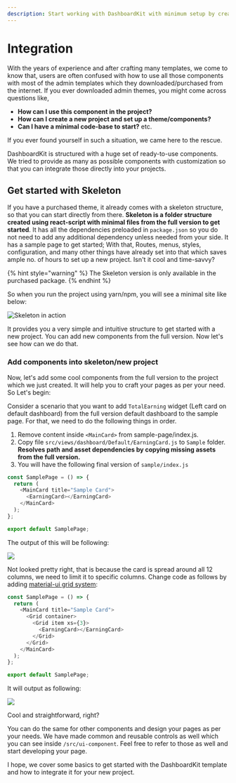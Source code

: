 ```yaml
---
description: Start working with DashboardKit with minimum setup by creating new project
---
```


# Integration

With the years of experience and after crafting many templates, we come to know that, users are often confused with how to use all those components with most of the admin templates which they downloaded/purchased from the internet. If you ever downloaded admin themes, you might come across questions like,&#x20;

* **How can I use this component in the project?**
* **How can I create a new project and set up a theme/components?**
* **Can I have a minimal code-base to start?** etc.&#x20;

If you ever found yourself in such a situation, we came here to the rescue.

DashboardKit is structured with a huge set of ready-to-use components. We tried to provide as many as possible components with customization so that you can integrate those directly into your projects.

## Get started with Skeleton

If you have a purchased theme, it already comes with a skeleton structure, so that you can start directly from there. **Skeleton is a folder structure created using react-script with minimal files from the full version to get started**. It has all the dependencies preloaded in `package.json` so you do not need to add any additional dependency unless needed from your side. It has a sample page to get started; With that, Routes, menus, styles, configuration, and many other things have already set into that which saves ample no. of hours to set up a new project. Isn't it cool and time-savvy?

{% hint style="warning" %}
The Skeleton version is only available in the purchased package.
{% endhint %}

So when you run the project using yarn/npm, you will see a minimal site like below:

![Skeleton in action](.gitbook/assets/screenshot-2021-06-05-121623.png)

It provides you a very simple and intuitive structure to get started with a new project. You can add new components from the full version. Now let's see how can we do that.

### Add components into skeleton/new project

Now, let's add some cool components from the full version to the project which we just created. It will help you to craft your pages as per your need. So Let's begin:

Consider a scenario that you want to add `TotalEarning` widget (Left card on default dashboard) from the full version default dashboard to the sample page. For that, we need to do the following things in order.

1. Remove content inside `<MainCard>` from sample-page/index.js.
2. Copy file `src/views/dashboard/Default/EarningCard.js` to `Sample` folder. **Resolves path and asset dependencies by copying missing assets from the full version.**
3. You will have the following final version of `sample/index.js`

```javascript
const SamplePage = () => {
  return (
    <MainCard title="Sample Card">
      <EarningCard></EarningCard>
    </MainCard>
  );
};

export default SamplePage;
```

The output of this will be following:

![](.gitbook/assets/screenshot-2021-06-05-150007.png)

Not looked pretty right, that is because the card is spread around all 12 columns, we need to limit it to specific columns. Change code as follows by adding [material-ui grid system](https://material-ui.com/components/grid/#grid):

```javascript
const SamplePage = () => {
  return (
    <MainCard title="Sample Card">
      <Grid container>
        <Grid item xs={3}>
          <EarningCard></EarningCard>
        </Grid>
      </Grid>
    </MainCard>
  );
};

export default SamplePage;
```

It will output as following:

![](.gitbook/assets/screenshot-2021-06-05-150544.png)

Cool and straightforward, right?

You can do the same for other components and design your pages as per your needs. We have made common and reusable controls as well which you can see inside `/src/ui-component`. Feel free to refer to those as well and start developing your page.

I hope, we cover some basics to get started with the DashboardKit template and how to integrate it for your new project.
